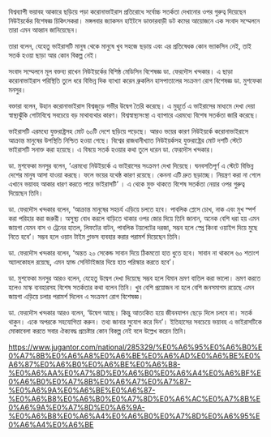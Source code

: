 বিশ্বব্যাপী ভয়াবহ আকারে ছড়িয়ে পড়া করোনাভাইরাস প্রতিরোধে সর্বোচ্চ সতর্কতা দেখানোর ওপর গুরুত্ব দিয়েছেন নিউইয়র্কের বিশেষজ্ঞ চিকিৎসকরা। মঙ্গলবার জ্যাকসন হাইটসে ডাক্তারবাড়ী ডট কমের আয়োজনে এক সংবাদ সম্মেলনে তারা এমন আহ্বান জানিয়েছেন।

তারা বলেন, যেহেতু ভাইরাসটি মানুষ থেকে মানুষে খুব সহজে ছড়ায় এবং এর প্রতিষেধক কোন ভ্যাকসিন নেই, তাই সতর্ক হওয়া ছাড়া আর কোন বিকল্প নেই।

সংবাদ সম্মেলনে মূল বক্তব্য রাখেন নিউইয়র্কের বিশিষ্ঠ মেডিসিন বিশেষজ্ঞ ডা. ফেরদৌস খন্দকার। এ ছাড়া করোনাভাইরাস পরিস্থিতি তুলে ধরে বিভিন্ন দিক ব্যাখ্যা করেন ব্রুকলিন হাসপাতালের সংক্রমণ রোগ বিশেষজ্ঞ ডা. মুশফেকা মনসুর।

বক্তারা বলেন, উহান করোনাভাইরাস বিশ্বজুড়ে গভীর উদ্বেগ তৈরি করেছে। এ মুহূর্তে এ ভাইরাসের মাধ্যমে দেখা দেয়া স্বাস্থ্যঝুঁকি গোটাবিশ্বে সবচেয়ে বড় মাথাব্যথার কারণ। বিশ্বস্বাস্থ্যসংস্থা এ ব্যাপারে এরমধ্যে বিশেষ সতর্কতা জারি করেছে।

ভাইরাসটি এরমধ্যে যুক্তরাষ্ট্রসহ মোট ৬০টি দেশে ছড়িয়ে পড়েছে। আরও ভয়ের কারণ নিউইয়র্কে করোনাভাইরাসে আক্রান্ত মানুষের উপস্থিতি নিশ্চিত হওয়া গেছে। বিশ্বের রাজধানীখ্যাত নিউইয়র্কসহ যুক্তরাষ্ট্রের মোট দশটি স্টেটে ভাইরাসটি সনাক্ত করা হয়েছে। এ বিষয়ে সতর্ক হওয়ার কথা তুলে ধরেন ডা. ফেরদৌস খন্দকার।

ডা. মুশফেকা মনসুর বলেন, ‘এরমধ্যে নিউইয়র্কে এ ভাইরাসের সংক্রমণ দেখা দিয়েছে। ঘনবসতিপূর্ণ এ স্টেটে বিভিন্ন দেশের মানুষ আসা যাওয়া করছে। ফলে ভয়ের যথেষ্ঠ কারণ রয়েছে। কেননা এটি দ্রুত ছড়াচ্ছে। নিয়ন্ত্রণ করা না গেলে এখানে ভয়াবহ আকার ধারণ করতে পারে ভাইরাসটি’ । এ থেকে মুক্ত থাকতে বিশেষ সতর্কতা নেয়ার ওপর গুরুত্ব দিয়েছেন তিনি।

ডা. ফেরদৌস খন্দকার বলেন, ‘আক্রান্ত মানুষের সহচর্য এড়িয়ে চলতে হবে। পাবলিক প্লেসে চোখ, নাক এবং মুখ স্পর্শ করা পরিহার করা জরুরী। অসুস্থ্য বোধ করলে বাড়িতে থাকার ওপর জোর দিয়ে তিনি জানান, অনেক বেশি ধরা হয় এমন জায়গা যেমন বাস ও ট্রেনের হাতল, লিফটের বাটন, পাবলিক টয়লেটের দরজা, সম্ভব হলে স্প্রে কিংবা ওয়াইপ দিয়ে মুছে নিতে হবে’। সম্ভব হলে ওয়ান টাইম গ্লাভস ব্যবহার করার পরামর্শ দিয়েছেন তিনি।

ডা. ফেরদৌস খন্দকার বলেন, ‘অন্তত ২০ সেকেন্ড সাবান দিয়ে ঠিকমতো হাত ধুতে হবে। সাবান না থাকলে ৬০ শতাংশ অ্যালকোহল রয়েছে, এমন হ্যান্ড সেনিটাইজার দিয়ে হাত পরিস্কার করতে হবে’।

ডা. মুশফেকা মনসুর আরও বলেন, যেহেতু উদ্বেগ দেখা দিয়েছে সম্ভব হলে বিমান ভ্রমণ বাতিল করা ভালো। ভ্রমণ করতে হলেও মাস্ক ব্যবহারসহ বিশেষ সতর্কতার কথা বলেন তিনি। খুব বেশি প্রয়োজন না হলে বেশি জনসমাগম রয়েছে এমন জায়গা এড়িয়ে চলার পরামর্শ দিলেন এ সংক্রমণ রোগ বিশেষজ্ঞ।

ডা. ফেরদৌস খন্দকার আরও বলেন, ‘উদ্বেগ আছে। কিন্তু আতংকিত হয়ে জীবনযাপন ছেড়ে দিলে চলবে না। সতর্ক থাকুন। একে অপরকে সহযোগিতা করুন। তথ্য জানার সুযোগ করে দিন’। ইতিহাসের সবচেয়ে ভয়াবহ এ ভাইরাসটিকে মোকাবেলা করতে সবার ঐক্যবদ্ধ প্রচেষ্টার কোন বিকল্প নেই বলে উল্লেখ করেন তিনি।


https://www.jugantor.com/national/285329/%E0%A6%95%E0%A6%B0%E0%A7%8B%E0%A6%A8%E0%A6%BE%E0%A6%AD%E0%A6%BE%E0%A6%87%E0%A6%B0%E0%A6%BE%E0%A6%B8-%E0%A6%AA%E0%A7%8D%E0%A6%B0%E0%A6%A4%E0%A6%BF%E0%A6%B0%E0%A7%8B%E0%A6%A7%E0%A7%87-%E0%A6%9A%E0%A6%BE%E0%A6%87-%E0%A6%B8%E0%A6%B0%E0%A7%8D%E0%A6%AC%E0%A7%8B%E0%A6%9A%E0%A7%8D%E0%A6%9A-%E0%A6%B8%E0%A6%A4%E0%A6%B0%E0%A7%8D%E0%A6%95%E0%A6%A4%E0%A6%BE
